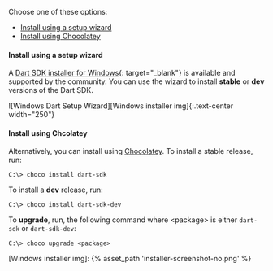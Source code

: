 Choose one of these options:

* [Install using a setup wizard](#install-using-a-setup-wizard)
* [Install using Chocolatey](#install-using-chocolatey)

#### Install using a setup wizard

A [Dart SDK installer for Windows][]{: target="_blank"} is available and
supported by the community. You can use the wizard to install **stable** or
**dev** versions of the Dart SDK.

![Windows Dart Setup Wizard][Windows installer img]{:.text-center width="250"}

#### Install using Chcolatey

Alternatively, you can install using [Chocolatey][].
To install a stable release, run:

```terminal
C:\> choco install dart-sdk
```

To install a **dev** release, run:

```terminal
C:\> choco install dart-sdk-dev
```

To **upgrade**, run, the following command where \<package> is either `dart-sdk` or `dart-sdk-dev`:

```terminal
C:\> choco upgrade <package>
```

[Chocolatey]: https://chocolatey.org
[Dart SDK installer for Windows]: http://www.gekorm.com/dart-windows
[Windows installer img]: {% asset_path 'installer-screenshot-no.png' %}
